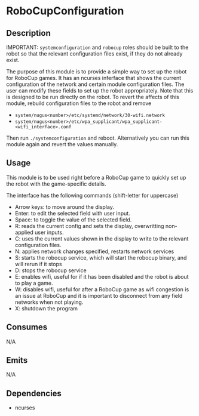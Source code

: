 # RoboCupConfiguration

## Description

IMPORTANT: `systemconfiguration` and `robocup` roles should be built to the robot so that the relevant configuration files exist, if they do not already exist.

The purpose of this module is to provide a simple way to set up the robot for RoboCup games. It has an ncurses inferface that shows the current configuration of the network and certain module configuration files. The user can modify these fields to set up the robot appropriately. Note that this is designed to be run directly on the robot. To revert the affects of this module, rebuild configuration files to the robot and remove

- `system/nugus<number>/etc/systemd/network/30-wifi.network`
- `system/nugus<number>/etc/wpa_supplicant/wpa_supplicant-<wifi_interface>.conf`

Then run `./systemconfiguration` and reboot. Alternatively you can run this module again and revert the values manually.

## Usage

This module is to be used right before a RoboCup game to quickly set up the robot with the game-specific details.

The interface has the following commands (shift-letter for uppercase)

- Arrow keys: to move around the display.
- Enter: to edit the selected field with user input.
- Space: to toggle the value of the selected field.
- R: reads the current config and sets the display, overwritting non-applied user inputs.
- C: uses the current values shown in the display to write to the relevant configuration files.
- N: applies network changes specified, restarts network services
- S: starts the robocup service, which will start the robocup binary, and will rerun if it stops
- D: stops the robocup service
- E: enables wifi, useful for if it has been disabled and the robot is about to play a game.
- W: disables wifi, useful for after a RoboCup game as wifi congestion is an issue at RoboCup and it is important to disconnect from any field networks when not playing.
- X: shutdown the program

## Consumes

N/A

## Emits

N/A

## Dependencies

- ncurses
